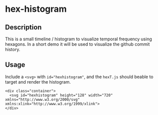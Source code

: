# hex-histogram

## Description

This is a small timeline / histogram to visualize temporal frequency using hexagons. In a short demo it will be used to visualize the github commit history. 

## Usage


Include a `<svg>` with `id="hexhistogram"`, and the `hexT.js` should beable to target and render the histogram. 

```      
<div class="container">
  <svg id="hexhistogram" height="128" width="720" xmlns="http://www.w3.org/2000/svg" xmlns:xlink="http://www.w3.org/1999/xlink">
</div>
```



